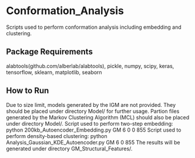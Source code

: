 # Conformation_Analysis
Scripts used to perform conformation analysis including embedding and clustering.
## Package Requirements
alabtools(github.com/alberlab/alabtools), pickle, numpy, scipy, keras, tensorflow, sklearn, matplotlib, seaborn
## How to Run
Due to size limit, models generated by the IGM are not provided. They should be placed under directory Model/ for further usage. Partion files generated by the Markov Clustering Algorithm (MCL) should also be placed under directory Model/.
Script used to perform two-step embedding:
python 200kb_Autoencoder_Embedding.py GM 6 0 0 855
Script used to perform density-based clustering:
python Analysis_Gaussian_KDE_Autoencoder.py GM 6 0 855
The results will be generated under directory GM_Structural_Features/.
